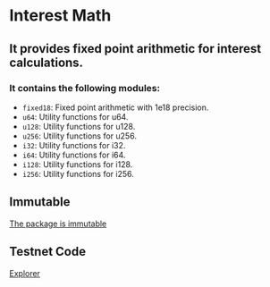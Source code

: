# Interest Math

## It provides fixed point arithmetic for interest calculations.

### It contains the following modules:

-   `fixed18`: Fixed point arithmetic with 1e18 precision.
-   `u64`: Utility functions for u64.
-   `u128`: Utility functions for u128.
-   `u256`: Utility functions for u256.
-   `i32`: Utility functions for i32.
-   `i64`: Utility functions for i64.
-   `i128`: Utility functions for i128.
-   `i256`: Utility functions for i256.

## Immutable

[The package is immutable](https://testnet.suivision.xyz/txblock/5eZ4W4JySQkVpCoZLsjoGxmtHbzqMcVp17akGzKKDTDz)

## Testnet Code

[Explorer](https://testnet.suivision.xyz/package/0xb4939698f1873771901021b5435569dadfd4e4d82d8d1005f30fa9771687d006?tab=Code)

